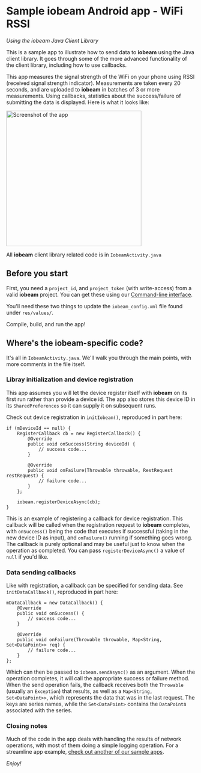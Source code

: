 # Sample iobeam Android app - WiFi RSSI
*Using the iobeam Java Client Library*

This is a sample app to illustrate how to send data to **iobeam** using the Java client library. It
goes through some of the more advanced functionality of the client library, including how to use
callbacks.

This app measures the signal strength of the WiFi on your phone using RSSI (received signal strength
indicator). Measurements are taken every 20 seconds, and are uploaded to **iobeam** in batches of
3 or more measurements. Using callbacks, statistics about the success/failure of submitting the data
is displayed. Here is what it looks like:

<img alt="Screenshot of the app" width="360" src="http://i.imgur.com/3iPqR4x.png" />

All **iobeam** client library related code is in `IobeamActivity.java`

## Before you start ##

First, you need a `project_id`, and `project_token` (with write-access) from a valid
**iobeam** project. You can get these using
our [Command-line interface](http://github.com/iobeam/iobeam).

You'll need these two things to update the `iobeam_config.xml` file found under `res/values/`.

Compile, build, and run the app!

## Where's the iobeam-specific code? ##

It's all in `IobeamActivity.java`. We'll walk you through the main points, with more comments in
the file itself.

### Libray initialization and device registration ###

This app assumes you will let the device register itself with **iobeam** on its first run
rather than provide a device id. The app also stores this device ID in its
`SharedPreferences` so it can supply it on subsequent runs.

Check out device registration in `initIobeam()`, reproduced in part here:

    if (mDeviceId == null) {
        RegisterCallback cb = new RegisterCallback() {
            @Override
            public void onSuccess(String deviceId) {
                // success code...
            }

            @Override
            public void onFailure(Throwable throwable, RestRequest restRequest) {
                // failure code...
            }
        };

        iobeam.registerDeviceAsync(cb);
    }

This is an example of registering a callback for device registration. This callback will be called
when the registration request to **iobeam** completes, with `onSuccess()` being the code that
executes if successful (taking in the new device ID as input), and `onFailure()` running if
something goes wrong. The callback is purely optional and may be useful just to know when the
operation as completed. You can pass `registerDeviceAsync()` a value of `null` if you'd like.

### Data sending callbacks ###

Like with registration, a callback can be specified for sending data. See `initDataCallback()`,
reproduced in part here:

    mDataCallback = new DataCallback() {
        @Override
        public void onSuccess() {
            // success code...
        }

        @Override
        public void onFailure(Throwable throwable, Map<String, Set<DataPoint>> req) {
            // failure code...
        }
    };

Which can then be passed to `iobeam.sendAsync()` as an argument. When the operation completes, it
will call the appropriate success or failure method. When the send operation fails, the callback
receives both the `Throwable` (usually an `Exception`) that results, as well as a
`Map<String, Set<DataPoint>>`, which represents the data that was in the last request. The keys are
 series names, while the `Set<DataPoint>` contains the `DataPoint`s associated with the series.

### Closing notes ###

Much of the code in the app deals with handling the results of network operations, with most of them
doing a simple logging operation. For a streamline app example, [check out another of our sample
apps](https://github.com/iobeam/sample-android-battery-data).

*Enjoy!*
